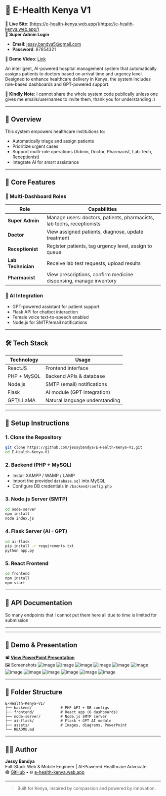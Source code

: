 
# 🏥 E-Health Kenya V1

🔗 **Live Site**: [https://e-health-kenya.web.app/](https://e-health-kenya.web.app/)  
🔐 **Super Admin Login**  
- **Email**: jessy.bandya5@gmail.com  
- **Password**: 87654321


🔗 **Demo Video**: [Link](https://unsa-feng.uonbi.ac.ke/backend/storage/media/images/20250411-2019-07.3252762.mp4)  


An intelligent, AI-powered hospital management system that automatically assigns patients to doctors based on arrival time and urgency level. Designed to enhance healthcare delivery in Kenya, the system includes role-based dashboards and GPT-powered support.





📁 **Kindly Note**: I cannot share the whole system code publically unless one gives me emails/usernames to invite them, thank you for understanding :)



---

## 📌 Overview

This system empowers healthcare institutions to:

- Automatically triage and assign patients
- Prioritize urgent cases
- Support multi-role operations (Admin, Doctor, Pharmacist, Lab Tech, Receptionist)
- Integrate AI for smart assistance

---

## 🎯 Core Features

### 🔐 Multi-Dashboard Roles

| Role             | Capabilities                                                                 |
|------------------|------------------------------------------------------------------------------|
| **Super Admin**  | Manage users: doctors, patients, pharmacists, lab techs, receptionists       |
| **Doctor**       | View assigned patients, diagnose, update treatment                           |
| **Receptionist** | Register patients, tag urgency level, assign to queue                        |
| **Lab Technician**| Receive lab test requests, upload results                                   |
| **Pharmacist**   | View prescriptions, confirm medicine dispensing, manage inventory            |

### 🤖 AI Integration

- GPT-powered assistant for patient support
- Flask API for chatbot interaction
- Female voice text-to-speech enabled
- Node.js for SMTP/email notifications

---

## 🛠 Tech Stack

| Technology     | Usage                          |
|----------------|--------------------------------|
| ReactJS        | Frontend interface             |
| PHP + MySQL    | Backend APIs & database        |
| Node.js        | SMTP (email) notifications     |
| Flask          | AI module (GPT integration)    |
| GPT/LLaMA      | Natural language understanding |

---

## 🔧 Setup Instructions

### 1. Clone the Repository

```bash
git clone https://github.com/jessybandya/E-Health-Kenya-V1.git
cd E-Health-Kenya-V1
```

### 2. Backend (PHP + MySQL)

- Install XAMPP / WAMP / LAMP
- Import the provided `database.sql` into MySQL
- Configure DB credentials in `/backend/config.php`

### 3. Node.js Server (SMTP)

```bash
cd node-server
npm install
node index.js
```

### 4. Flask Server (AI - GPT)

```bash
cd ai-flask
pip install -r requirements.txt
python app.py
```

### 5. React Frontend

```bash
cd frontend
npm install
npm start
```

---

## 📡 API Documentation
So many endpoints that I cannot put them here all due to time is limited for submission

---

---

## 🎥 Demo & Presentation

📽 **[View PowerPoint Presentation]([https://your-link.com](https://unsa-feng.uonbi.ac.ke/backend/storage/media/images/20250411-2019-07.3252762.mp4))**  
🖼️ Screenshots
![image](https://github.com/user-attachments/assets/d87c09c7-b57e-4bfb-b119-43aef9f2eef1)
![image](https://github.com/user-attachments/assets/abb7d9a6-a4ee-4028-a4b2-8c86d0fc3c0a)
![image](https://github.com/user-attachments/assets/12cbdc4d-1711-4896-93a0-a6fa18ec6944)
![image](https://github.com/user-attachments/assets/5fe3349f-3283-46b7-9886-23671e3b189c)
![image](https://github.com/user-attachments/assets/8af0ac65-181f-4a23-bdd2-773c72c4dc49)
![image](https://github.com/user-attachments/assets/e7b04de3-f08f-4d17-b05a-7dbe3701bbba)
![image](https://github.com/user-attachments/assets/c8bb50c9-a62e-4fd7-bf9d-2d8d2994e556)
![image](https://github.com/user-attachments/assets/2ebc4fb5-8e54-44a9-a3d7-9c4d818b11b1)
![image](https://github.com/user-attachments/assets/c77a91e7-3f41-4da8-b5f3-b2ea293869a9)
![image](https://github.com/user-attachments/assets/6b7bd081-1306-48c8-900d-742ccedfa0f2)
![image](https://github.com/user-attachments/assets/2097acd4-a00b-497a-b429-79724fd8c06d)
![image](https://github.com/user-attachments/assets/0723362b-bf5a-4953-b2b3-b4937de755de)








---

## 📁 Folder Structure

```
E-Health-Kenya-V1/
├── backend/             # PHP API + DB configs
├── frontend/            # React app (6 dashboards)
├── node-server/         # Node.js SMTP server
├── ai-flask/            # Flask + GPT AI module
├── assets/              # Images, diagrams, PowerPoint
└── README.md
```

---

## 👨‍💻 Author

**Jessy Bandya**  
Full-Stack Web & Mobile Engineer | AI-Powered Healthcare Advocate  
🟢 [GitHub](https://github.com/jessybandya) • 🌐 [e-health-kenya.web.app](https://e-health-kenya.web.app/)

---

> Built for Kenya, inspired by compassion and powered by innovation.
```
